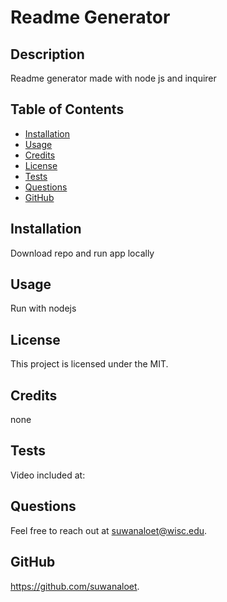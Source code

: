 # Readme Generator
  ## Description
  Readme generator made with node js and inquirer

  ## Table of Contents
  * [Installation](#installation)
  * [Usage](#usage)
  * [Credits](#credits)
  * [License](#license)
  * [Tests](#tests)
  * [Questions](#questions)
  * [GitHub](#github)

  ## Installation 
  Download repo and run app locally

  ## Usage
  Run with nodejs
   
  ## License
  This project is licensed under the MIT.

  ## Credits
  none

  ## Tests
  Video included at: 
  
  ## Questions
  Feel free to reach out at suwanaloet@wisc.edu.

  ## GitHub
  https://github.com/suwanaloet.
